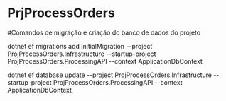 # PrjProcessOrders
 

#Comandos de migração e criação do banco de dados do projeto


dotnet ef migrations add InitialMigration --project ProjProcessOrders.Infrastructure --startup-project ProjProcessOrders.ProcessingAPI --context ApplicationDbContext


dotnet ef database update --project ProjProcessOrders.Infrastructure --startup-project ProjProcessOrders.ProcessingAPI --context ApplicationDbContext